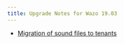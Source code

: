 ```yaml
---
title: Upgrade Notes for Wazo 19.03
---
```


- [Migration of sound files to tenants](/uc-doc/upgrade/19-03/sounds)